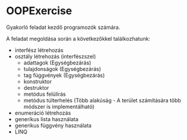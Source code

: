 # OOPExercise

Gyakorló feladat kezdő programozók számára.

A feladat megoldása során a következőkkel találkozhatunk:
- interfész létrehozás
- osztály létrehozás (interfészszel)
  - adattagok (Egységbezárás)
  - tulajdonságok (Egységbezárás)
  - tag függvények (Egységbezárás)
  - konstruktor
  - destruktor
  - metódus felülírás
  - metódus túlterhelés (Több alakúság - A terület számítására több módszer is implementálható)
- enumeráció létrehozás
- generikus lista használata
- generikus függvény használata
- LINQ
